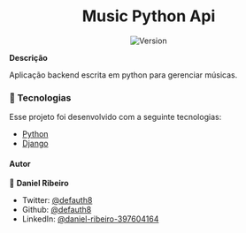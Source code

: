 <h1 align="center">Music Python Api</h1>
<p align="center">
  <img alt="Version" src="https://img.shields.io/badge/version-0.1.0-blue.svg?cacheSeconds=2592000" />
  <a href="https://twitter.com/defauth8" target="_blank">
  </a>
</p>

**Descrição**

Aplicação backend escrita em python para gerenciar músicas.

### :nut_and_bolt: Tecnologias

Esse projeto foi desenvolvido com a seguinte tecnologias:

- [Python][python]
- [Django][django]

[python]: https://www.python.org/
[django]: https://www.djangoproject.com/

#### Autor

👤 **Daniel Ribeiro**

- Twitter: [@defauth8](https://twitter.com/defauth8)
- Github: [@defauth8](https://github.com/defauth98)
- LinkedIn: [@daniel-ribeiro-397604164](https://linkedin.com/in/daniel-ribeiro-397604164)
